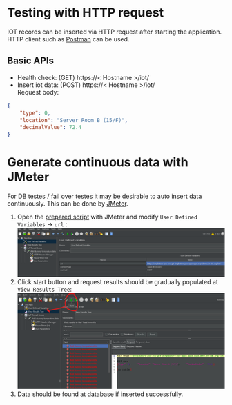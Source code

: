 # Testing with HTTP request

IOT records can be inserted via HTTP request after starting the application. HTTP client such as [Postman](https://www.postman.com/downloads/) can be used.  

## Basic APIs
- Health check: (GET) https://< Hostname >/iot/ 
- Insert iot data: (POST) https://< Hostname >/iot/  
Request body:
```json
{
    "type": 0,      
    "location": "Server Room B (15/F)",      
    "decimalValue": 72.4 
}
```
   
# Generate continuous data with JMeter

For DB testes / fail over testes it may be desirable to auto insert data continuously. This can be done by [JMeter](https://jmeter.apache.org/download_jmeter.cgi). 

1. Open the [prepared script](src/main/resources/jmeter/dummy_iot_data.jmx) with JMeter and modify `User Defined Variables` -> `url` :
   ![img_1.png](readme_imgs/img_1.png)
2. Click start button and request results should be gradually populated at `View Results Tree`:
![img_2.png](readme_imgs/img_2.png)
3. Data should be found at database if inserted successfully. 